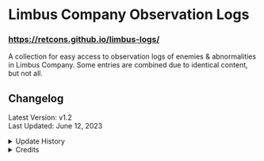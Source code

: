# Limbus Company Observation Logs

### https://retcons.github.io/limbus-logs/
A collection for easy access to observation logs of enemies & abnormalities in Limbus Company. Some entries are combined due to identical content, but not all.

## Changelog

Latest Version: v1.2<br>
Last Updated: June 12, 2023

<details>
<summary>Update History</summary>


- v.1.2
  - Added Log Writer Filter
  - Added Placeholder text
- v.1.1
  - Logs now display who wrote the observation log
    - Additional comments from other sinners are color-coded.
    - Referenced [namu.wiki](https://namu.wiki/w/Limbus%20Company) when discerning who's writing.
  - Added Spiced-Up Papa Bongy (I FORGOT. I'M SORRY PAPA BONGY.)
- v.1.0
  - Page created (Heart Emoji.)

</details>

<details>
<summary>Credits</summary>


- Project Moon

- jQuery

- Isotope

- Masonry
</details>
